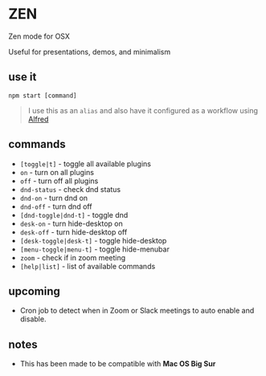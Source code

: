 # ZEN

Zen mode for OSX

Useful for presentations, demos, and minimalism

## use it

`npm start [command]`

> I use this as an `alias` and also have it configured as a workflow using [Alfred](https://www.alfredapp.com/)

## commands

- `[toggle|t]` - toggle all available plugins
- `on` - turn on all plugins
- `off` - turn off all plugins
- `dnd-status` - check dnd status
- `dnd-on` - turn dnd on
- `dnd-off` - turn dnd off
- `[dnd-toggle|dnd-t]` - toggle dnd
- `desk-on` - turn hide-desktop on
- `desk-off` - turn hide-desktop off
- `[desk-toggle|desk-t]` - toggle hide-desktop
- `[menu-toggle|menu-t]` - toggle hide-menubar
- `zoom` - check if in zoom meeting
- `[help|list]` - list of available commands

## upcoming

- Cron job to detect when in Zoom or Slack meetings to auto enable and disable.

## notes

- This has been made to be compatible with **Mac OS Big Sur**

